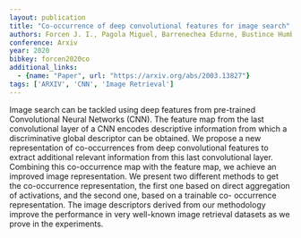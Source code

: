 ```yaml
---
layout: publication
title: "Co-occurrence of deep convolutional features for image search"
authors: Forcen J. I., Pagola Miguel, Barrenechea Edurne, Bustince Humberto
conference: Arxiv
year: 2020
bibkey: forcen2020co
additional_links:
  - {name: "Paper", url: "https://arxiv.org/abs/2003.13827"}
tags: ['ARXIV', 'CNN', 'Image Retrieval']
---
```

Image search can be tackled using deep features from pre-trained Convolutional
Neural Networks (CNN). The feature map from the last convolutional layer of a
CNN encodes descriptive information from which a discriminative global
descriptor can be obtained. We propose a new representation of co-occurrences
from deep convolutional features to extract additional relevant information from
this last convolutional layer. Combining this co-occurrence map with the feature
map, we achieve an improved image representation. We present two different
methods to get the co-occurrence representation, the first one based on direct
aggregation of activations, and the second one, based on a trainable co-
occurrence representation. The image descriptors derived from our methodology
improve the performance in very well-known image retrieval datasets as we prove
in the experiments.
